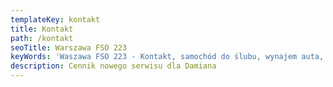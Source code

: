 ```yaml
---
templateKey: kontakt
title: Kontakt
path: /kontakt
seoTitle: Warszawa FSO 223
keyWords: 'Waszawa FSO 223 - Kontakt, samochód do ślubu, wynajem auta, ślub, okazje'
description: Cennik nowego serwisu dla Damiana
---
```


